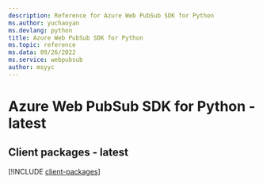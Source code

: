 ```yaml
---
description: Reference for Azure Web PubSub SDK for Python
ms.author: yuchaoyan
ms.devlang: python
title: Azure Web PubSub SDK for Python
ms.topic: reference
ms.data: 09/26/2022
ms.service: webpubsub
author: msyyc
---
```

# Azure Web PubSub SDK for Python - latest

## Client packages - latest
[!INCLUDE [client-packages](web-pubsub-client-index.md)]